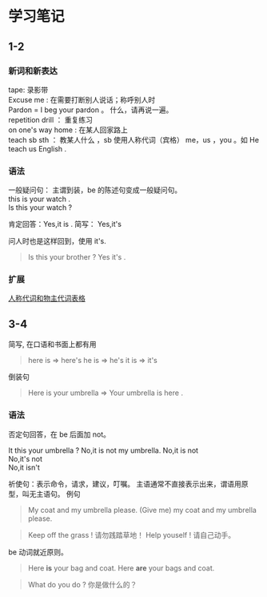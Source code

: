 # 学习笔记

## 1-2

### 新词和新表达

tape: 录影带  
Excuse me : 在需要打断别人说话；称呼别人时  
Pardon = I beg your pardon 。 什么，请再说一遍。  
repetition drill ： 重复练习  
on one's way home : 在某人回家路上  
teach sb sth ： 教某人什么 ，sb 使用人称代词（宾格） me，us ，you 。如 He teach us English .

### 语法

一般疑问句： 主谓到装，be 的陈述句变成一般疑问句。  
this is your watch .  
Is this your watch ?

肯定回答：Yes,it is . 简写： Yes,it's

问人时也是这样回到，使用 it's.

> Is this your brother ?
> Yes it's .

### 扩展

[人称代词和物主代词表格](https://en-grammar.xiao84.com/201707/29116.html)

## 3-4

简写, 在口语和书面上都有用

> here is => here's
> he is => he's
> it is => it's

倒装句

> Here is your umbrella => Your umbrella is here .

### 语法

否定句回答，在 be 后面加 not。

It this your umbrella ?
No,it is not my umbrella.
No,it is not  
No,it's not  
No,it isn't

祈使句：表示命令，请求，建议，叮嘱。
主语通常不直接表示出来，谓语用原型，叫无主语句。
例句

> My coat and my umbrella please.
> (Give me) my coat and my umbrella please.

> Keep off the grass ! 请勿践踏草地！
> Help youself ! 请自己动手。

be 动词就近原则。

> Here **is** your bag and coat.
> Here **are** your bags and coat.

> What do you do ? 你是做什么的？
